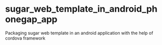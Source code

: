 sugar_web_template_in_android_phonegap_app
==========================================

Packaging sugar web template in an android application with the help of cordova framework
